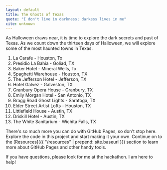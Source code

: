 ```yaml
---
layout: default
title: The Ghosts of Texas
quote: "I don't live in darkness; darkess lives in me"
cite: unknown
---
```


As Halloween draws near, it is time to explore the dark secrets and past of Texas. As we count down the thirteen days of Halloween, we will explore some of the most haunted towns in Texas.

1. La Carafe - Houston, Tx
2. Presidio La Bahia - Goliad, TX
3. Baker Hotel - Mineral Wells, Tx
4. Spaghetti Warehouse - Houston, TX
5. The Jefferson Hotel - Jefferson, TX
6. Hotel Galvez - Galveston, TX
7. Granbury Opera House - Granbury, TX
8. Emily Morgan Hotel - San Antonio, TX
9. Bragg Road Ghost Lights - Saratoga, TX
10. Elder Street Artist Lofts - Houston, TX
11. Littlefield House - Austin, TX
12. Driskill Hotel - Austin, TX
13. The White Sanitarium - Wichita Falls, TX

There's so much more you can do with GitHub Pages, so don't stop here.
Explore the code in this project and start making it your own.
Continue on to the [Resources]({{ "/resources" | prepend: site.baseurl }})
section to learn more about GitHub Pages and other handy tools.

If you have questions, please look for me at the hackathon. I am here to help!
